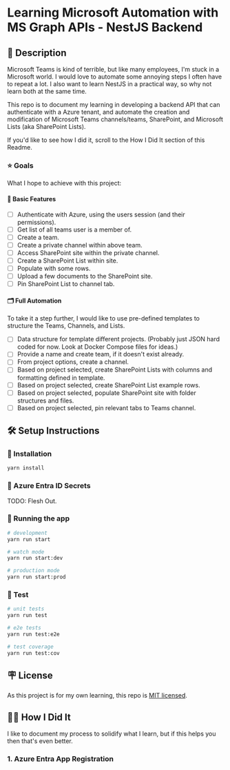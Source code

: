 # Learning Microsoft Automation with MS Graph APIs - NestJS Backend

## 📖 Description

Microsoft Teams is kind of terrible, but like many employees, I'm stuck in a Microsoft world.
I would love to automate some annoying steps I often have to repeat a lot.
I also want to learn NestJS in a practical way, so why not learn both at the same time.

This repo is to document my learning in developing a backend API that can authenticate with a Azure tenant, and automate the creation and modification of Microsoft Teams channels/teams, SharePoint, and Microsoft Lists (aka SharePoint Lists).

If you'd like to see how I did it, scroll to the How I Did It section of this Readme.

### ⭐ Goals

What I hope to achieve with this project:

#### 📝 Basic Features

- [ ] Authenticate with Azure, using the users session (and their permissions).
- [ ] Get list of all teams user is a member of.
- [ ] Create a team.
- [ ] Create a private channel within above team.
- [ ] Access SharePoint site within the private channel.
- [ ] Create a SharePoint List within site.
- [ ] Populate with some rows.
- [ ] Upload a few documents to the SharePoint site.
- [ ] Pin SharePoint List to channel tab.

#### 🗂️ Full Automation

To take it a step further, I would like to use pre-defined templates to structure the Teams, Channels, and Lists.

- [ ] Data structure for template different projects. (Probably just JSON hard coded for now. Look at Docker Compose files for ideas.)
- [ ] Provide a name and create team, if it doesn't exist already.
- [ ] From project options, create a channel.
- [ ] Based on project selected, create SharePoint Lists with columns and formatting defined in template.
- [ ] Based on project selected, create SharePoint List example rows.
- [ ] Based on project selected, populate SharePoint site with folder structures and files.
- [ ] Based on project selected, pin relevant tabs to Teams channel.

## 🛠️ Setup Instructions

### 🔧 Installation

```bash
yarn install
```

### 🔑 Azure Entra ID Secrets

TODO: Flesh Out.

### 🏃 Running the app

```bash
# development
yarn run start

# watch mode
yarn run start:dev

# production mode
yarn run start:prod
```

### 🔨 Test

```bash
# unit tests
yarn run test

# e2e tests
yarn run test:e2e

# test coverage
yarn run test:cov
```

## 🪧 License

As this project is for my own learning, this repo is [MIT licensed](LICENSE).

## 🧑‍🏫 How I Did It

I like to document my process to solidify what I learn, but if this helps you then that's even better.

### 1. Azure Entra App Registration
